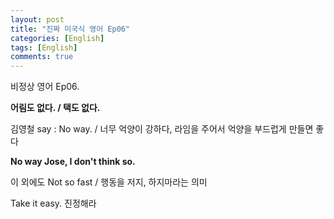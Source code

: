 ```yaml
---
layout: post
title: "진짜 미국식 영어 Ep06"
categories: [English]
tags: [English]
comments: true
---
```


비정상 영어 Ep06. 

<b> 어림도 없다. / 택도 없다. </b>

김영철 say : No way. / 너무 억양이 강하다, 라임을 주어서 억양을 부드럽게 만들면 좋다

<b> No way Jose, I don't think so.</b>

이 외에도 Not so fast / 행동을 저지, 하지마라는 의미 

Take it easy. 진정해라 
